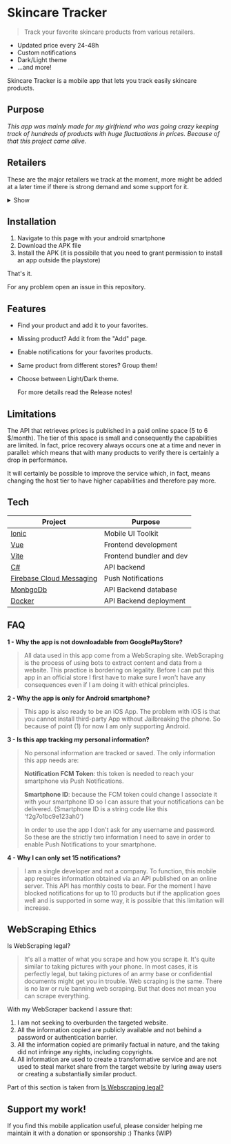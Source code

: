 # Skincare Tracker
> Track your favorite skincare products from various retailers.

- Updated price every 24-48h
- Custom notifications
- Dark/Light theme
- ...and more!

Skincare Tracker is a mobile app that lets you track easily skincare products. 

## Purpose

*This app was mainly made for my girlfriend who was going crazy keeping track of hundreds of  products with huge fluctuations in prices. Because of that this project came alive.*

## Retailers

These are the major retailers we track at the moment, more might be added at a later time if there is strong demand and some support for it.
<details>
  <summary>Show</summary>

  ### Retailers
  - Jolse
  - StyleKorean
  - Stylevana (IT/EN)
  - YesStyle (IT/EN)
</details>


## Installation

1) Navigate to this page with your android smartphone
1) Download the APK file
1) Install the APK (it is possibile that you need to grant permission to install an app outside the playstore) 

That's it.

For any problem open an issue in this repository.

## Features

- Find your product and add it to your favorites.
- Missing product? Add it from the "Add" page.
- Enable notifications for your favorites products.
- Same product from different stores? Group them!
- Choose between Light/Dark theme.

  For more details read the Release notes!

## Limitations

The API that retrieves prices is published in a paid online space (5 to 6 $/month). The tier of this space is small and consequently the capabilities are limited. In fact, price recovery always occurs one at a time and never in parallel: which means that with many products to verify there is certainly a drop in performance.

It will certainly be possible to improve the service which, in fact, means changing the host tier to have higher capabilities and therefore pay more.

## Tech

| Project | Purpose |
| ------ | ------ |
| [Ionic](https://ionicframework.com/) | Mobile UI Toolkit |
| [Vue](https://vuejs.org/) | Frontend development |
| [Vite](https://vitejs.dev/) | Frontend bundler and dev |
| [C#](https://dotnet.microsoft.com/en-us/) | API backend |
| [Firebase Cloud Messaging](https://firebase.google.com/docs/cloud-messaging) | Push Notifications |
| [MonbgoDb](https://dotnet.microsoft.com/en-us/) | API Backend database |
| [Docker](https://www.docker.com/) | API Backend deployment |

## FAQ

**1 - Why the app is not downloadable from GooglePlayStore?**
> All data used in this app come from a WebScraping site. 
> WebScraping is the process of using bots to extract content and data from a website. This practice is bordering on legality. 
> Before I can put this app in an official store I first have to make sure I won't have any consequences even if I am doing it with ethical principles.

**2 - Why the app is only for Android smartphone?**
> This app is also ready to be an iOS App. The problem with iOS is that you cannot install third-party App without Jailbreaking the phone. So because of point (1) for now I am only supporting Android.

**3 - Is this app tracking my personal information?**
> No personal information are tracked or saved.
> The only information this app needs are:
>  
> **Notification FCM Token**: this token is needed to reach your smartphone via Push Notifications.
> 
> **Smartphone ID**: because the FCM token could change I associate it with your smartphone ID so I can assure that your notifications can be delivered. (Smartphone ID is a string code like this 'f2g7o1bc9e123ah0')
> 
> In order to use the app I don't ask for any username and password. So these are the strictly two information I need to save in order to enable Push Notifications to your smartphone.

**4 - Why I can only set 15 notifications?**
> I am a single developer and not a company. 
> To function, this mobile app requires information obtained via an API published on an online server. This API has monthly costs to bear.
For the moment I have blocked notifications for up to 10 products but if the application goes well and is supported in some way, it is possible that this limitation will increase.

## WebScraping Ethics

Is WebScraping legal?
> It's all a matter of what you scrape and how you scrape it. It's quite similar to taking pictures with your phone. In most cases, it is perfectly legal, but taking pictures of an army base or confidential documents might get you in trouble. Web scraping is the same. There is no law or rule banning web scraping. But that does not mean you can scrape everything.

With my WebScraper backend I assure that:
1) I am not seeking to overburden the targeted website.
2) All the information copied are publicly available and not behind a password or authentication barrier.
3) All the information copied are primarily factual in nature, and the taking did not infringe any rights, including copyrights.
4) All information are used to create a transformative service and are not used to steal market share from the target website by luring away users or creating a substantially similar product.

Part of this section is taken from [Is Webscraping legal?](https://blog.apify.com/is-web-scraping-legal/)

## Support my work!

If you find this mobile application useful, please consider helping me maintain it with a donation or sponsorship :) Thanks
(WIP)

